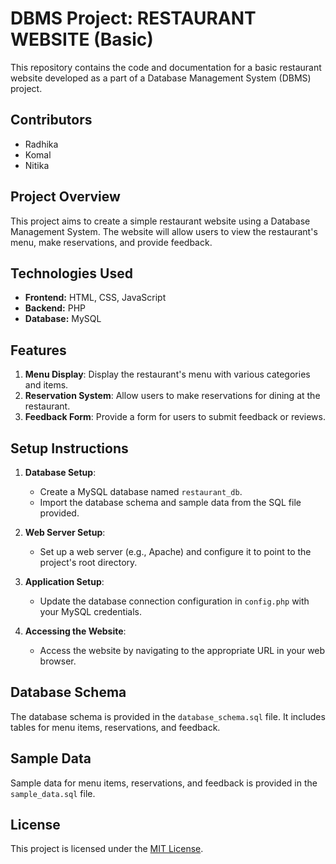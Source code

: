 # DBMS Project: RESTAURANT WEBSITE (Basic)

This repository contains the code and documentation for a basic restaurant website developed as a part of a Database Management System (DBMS) project.

## Contributors

- Radhika
- Komal
- Nitika

## Project Overview

This project aims to create a simple restaurant website using a Database Management System. The website will allow users to view the restaurant's menu, make reservations, and provide feedback.

## Technologies Used

- **Frontend:** HTML, CSS, JavaScript
- **Backend:** PHP
- **Database:** MySQL

## Features

1. **Menu Display**: Display the restaurant's menu with various categories and items.
2. **Reservation System**: Allow users to make reservations for dining at the restaurant.
3. **Feedback Form**: Provide a form for users to submit feedback or reviews.

## Setup Instructions

1. **Database Setup**:
   - Create a MySQL database named `restaurant_db`.
   - Import the database schema and sample data from the SQL file provided.

2. **Web Server Setup**:
   - Set up a web server (e.g., Apache) and configure it to point to the project's root directory.

3. **Application Setup**:
   - Update the database connection configuration in `config.php` with your MySQL credentials.

4. **Accessing the Website**:
   - Access the website by navigating to the appropriate URL in your web browser.

## Database Schema

The database schema is provided in the `database_schema.sql` file. It includes tables for menu items, reservations, and feedback.

## Sample Data

Sample data for menu items, reservations, and feedback is provided in the `sample_data.sql` file.

## License

This project is licensed under the [MIT License](LICENSE).
